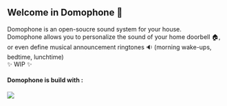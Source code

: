 ## Welcome in Domophone 👋

Domophone is an open-soucre sound system for your house.  
Domophone allows you to personalize the sound of your home doorbell 🏠, or even define musical announcement ringtones 🔉 (morning wake-ups, bedtime, lunchtime)  
✨ WIP ✨

#### Domophone is build with :
 <img src="https://skills.syvixor.com/api/icons?i=cpp,go,swiftui,react,winui&theme=dark&perline=15&radius=70"/>
